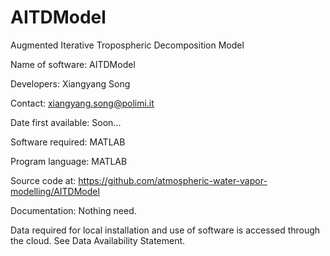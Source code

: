 # AITDModel
Augmented Iterative Tropospheric  Decomposition Model

Name of software: AITDModel

Developers: Xiangyang Song

Contact: xiangyang.song@polimi.it

Date first available: Soon...

Software required: MATLAB

Program language: MATLAB

Source code at: https://github.com/atmospheric-water-vapor-modelling/AITDModel

Documentation: Nothing need.

Data required for local installation and use of software is accessed through the cloud. See Data Availability Statement.
